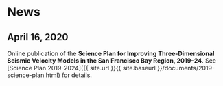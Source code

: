 # News

## April 16, 2020

Online publication of the
**Science Plan for Improving Three-Dimensional Seismic Velocity Models
in the San Francisco Bay Region, 2019–24**. See
[Science Plan 2019-2024]({{ site.url }}{{ site.baseurl }}/documents/2019-science-plan.html) for details.

